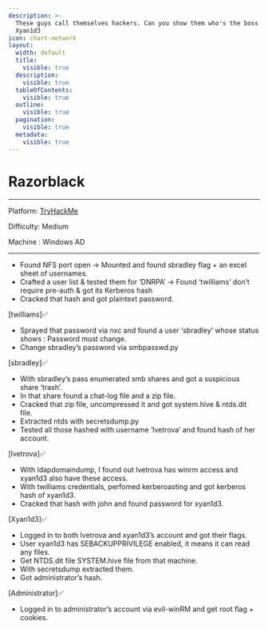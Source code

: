 ```yaml
---
description: >-
  These guys call themselves hackers. Can you show them who's the boss ?? - by
  Xyan1d3
icon: chart-network
layout:
  width: default
  title:
    visible: true
  description:
    visible: true
  tableOfContents:
    visible: true
  outline:
    visible: true
  pagination:
    visible: true
  metadata:
    visible: true
---
```


# Razorblack

***

Platform: [TryHackMe](https://tryhackme.com/room/raz0rblack)

Difficulty: Medium

Machine : Windows AD

***

* Found NFS port open → Mounted and found sbradley flag + an excel sheet of usernames.
* Crafted a user list & tested them for ‘DNRPA’ → Found ‘twilliams’ don’t require pre-auth & got its Kerberos hash
* Cracked that hash and got plaintext password.

\[twilliams]✅

* Sprayed that password via nxc and found a user ‘sbradley’ whose status shows : Password must change.
* Change sbradley’s password via smbpasswd.py

\[sbradley]✅

* With sbradley’s pass enumerated smb shares and got a suspicious share ‘trash’.
* In that share found a chat-log file and a zip file.
* Cracked that zip file, uncompressed it and got system.hive & ntds.dit file.
* Extracted ntds with secretsdump.py
* Tested all those hashed with username ‘lvetrova’ and found hash of her account.

\[lvetrova]✅

* With ldapdomaindump, I found out lvetrova has winrm access and xyan1d3 also have these access.
* With twilliams credentials, perfomed kerberoasting and got kerberos hash of xyan1d3.
* Cracked that hash with john and found password for xyan1d3.

\[Xyan1d3]✅

* Logged in to both lvetrova and xyan1d3’s account and got their flags.
* User xyan1d3 has SEBACKUPPRIVILEGE enabled, it means it can read any files.
* Get NTDS.dit file SYSTEM.hive file from that machine.
* With secretsdump extracted them.
* Got administrator’s hash.

\[Administrator]✅

* Logged in to administrator’s account via evil-winRM and get root flag + cookies.
